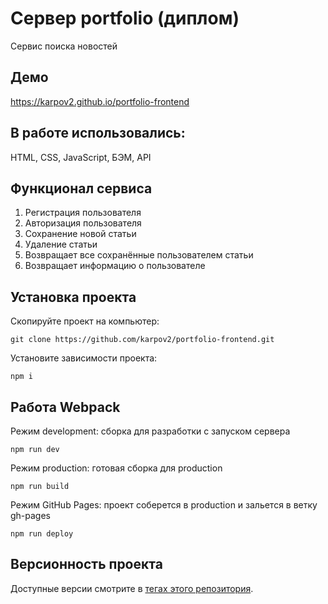 # Сервер portfolio (диплом)
Сервис поиска новостей

## Демо
https://karpov2.github.io/portfolio-frontend

## В работе использовались:
HTML, CSS, JavaScript, БЭМ, API

## Функционал сервиса
1. Регистрация пользователя
2. Авторизация пользователя
3. Сохранение новой статьи
4. Удаление статьи
5. Возвращает все сохранённые пользователем статьи
6. Возвращает информацию о пользователе

## Установка проекта

Скопируйте проект на компьютер:

```
git clone https://github.com/karpov2/portfolio-frontend.git
```

Установите зависимости проекта:

```
npm i
```

## Работа Webpack

Режим development: сборка для разработки с запуском сервера

```
npm run dev
```

Режим production: готовая сборка для production

```
npm run build
```

Режим GitHub Pages: проект соберется в production и зальется в ветку gh-pages

```
npm run deploy
```

## Версионность проекта

Доступные версии смотрите в [тегах этого репозитория](https://github.com/karpov2/portfolio-frontend/tags).
